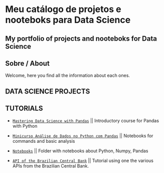 # Meu catálogo de projetos e nooteboks para Data Science
## My portfolio of projects and nooteboks for Data Science


## Sobre / About

Welcome, here you find all the information about each ones.

## DATA SCIENCE PROJECTS



## TUTORIALS

* [`Mastering Data Science with Pandas`](/Mastering%20Data%20Science%20with%20Pandas)   || Introductory course for Pandas with Python  

* [`Minicurso Análise de Dados no Python com Pandas`](/Minicurso%20Análise%20de%20Dados%20no%20Python%20com%20Pandas)   || Notebooks for commands and basic analysis  

* [`Notebooks`](/Notebooks) ||  Folder with notebooks about Python, Numpy, Pandas  

* [`API of the Brazilian Central Bank`](/API_Central_Bank_of_Brazilian_Government) ||  Tutorial using one the various APIs from the Brazilian Central Bank.

